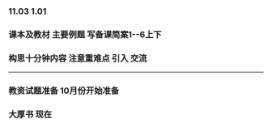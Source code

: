 ### 11.03  1.01

### 课本及教材 主要例题 写备课简案1--6上下
### 构思十分钟内容 注意重难点 引入 交流 

******

### 教资试题准备 10月份开始准备
### 大厚书 现在
